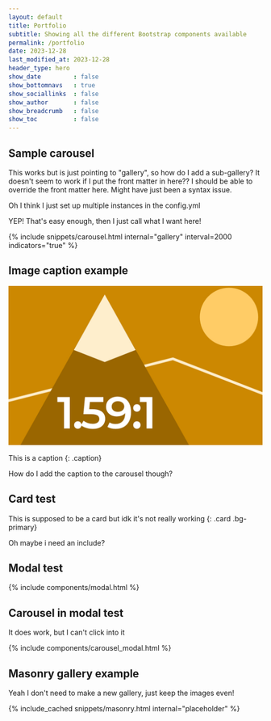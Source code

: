 ```yaml
---
layout: default
title: Portfolio
subtitle: Showing all the different Bootstrap components available
permalink: /portfolio
date: 2023-12-28
last_modified_at: 2023-12-28
header_type: hero
show_date         : false
show_bottomnavs   : true
show_sociallinks  : false
show_author       : false
show_breadcrumb   : false
show_toc          : false
---
```


## Sample carousel

This works but is just pointing to "gallery", so how do I add a sub-gallery? It doesn't seem to work if I put the front matter in here?? I should be able to override the front matter here. Might have just been a syntax issue.

Oh I think I just set up multiple instances in the config.yml

YEP! That's easy enough, then I just call what I want here!

{% include snippets/carousel.html internal="gallery" interval=2000 indicators="true" %}

## Image caption example

![example image](/assets/img/placeholder/placeholder_image159to1.jpg)

This is a caption
{: .caption}

How do I add the caption to the carousel though?

## Card test

This is supposed to be a card but idk it's not really working
{: .card .bg-primary}

Oh maybe i need an include?

## Modal test

{% include components/modal.html %}

## Carousel in modal test

It does work, but I can't click into it

{% include components/carousel_modal.html %}

## Masonry gallery example

Yeah I don't need to make a new gallery, just keep the images even!

{% include_cached snippets/masonry.html internal="placeholder" %}
